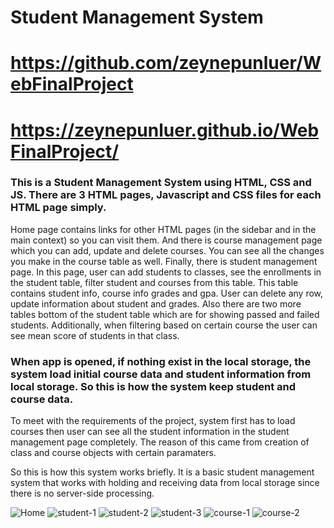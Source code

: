 <h1> Student Management System</h1>


# https://github.com/zeynepunluer/WebFinalProject
# https://zeynepunluer.github.io/WebFinalProject/

### This is a Student Management System using HTML, CSS and JS. There are 3 HTML pages, Javascript and CSS files for each HTML page simply. 

Home page contains links for other HTML pages (in the sidebar and in the main context) so you can visit them. And there is course management page which you can add, update and delete courses. You can see all the changes you make in the course table as well. Finally, there is student management page. In this page, user can add students to classes, see the enrollments in the student table, filter student and courses from this table. This table contains student info, course info grades and gpa. User can delete any row, update information about student and grades. Also there are two more tables bottom of the student table which are for showing passed and failed students. Additionally, when filtering based on certain course the user can see mean score of students in that class.

### When app is opened, if nothing exist in the local storage, the system load initial course data and student information from local storage. So this is how the system keep student and course data. 
To meet with the requirements of the project, system first has to load courses then user can see all the student information in the student management page completely. The reason of this came from creation of class and course objects with certain paramaters.

So this is how this system works briefly. It is a basic student management system that works with holding and receiving data from local storage since there is no server-side processing.







![Home](https://github.com/zeynepunluer/WebFinalProject/assets/143020599/c8ea86fe-36c3-4b09-8245-e3b784f8bc71)
![student-1](https://github.com/zeynepunluer/WebFinalProject/assets/143020599/78dffac2-045b-40f9-8020-bbc7075e4f39)
![student-2](https://github.com/zeynepunluer/WebFinalProject/assets/143020599/d7871925-0aab-44eb-81fc-07336fa452cb)
![student-3](https://github.com/zeynepunluer/WebFinalProject/assets/143020599/19b64ef5-e285-49f9-8850-ba3afdc98827)
![course-1](https://github.com/zeynepunluer/WebFinalProject/assets/143020599/498d7364-17e2-4d40-ac78-fb9c6fcb2fb4)
![course-2](https://github.com/zeynepunluer/WebFinalProject/assets/143020599/f6268a0e-ed15-402c-a0fb-56cf27a99056)
